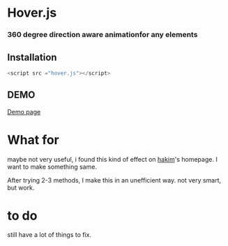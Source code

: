 # Hover.js

### 360 degree direction aware animationfor any elements

## Installation

```javascript
<script src ="hover.js"></script>
```

## DEMO

[Demo page](https://html50.github.io/hover.js)

# What for

maybe not very useful, i found this kind of effect on [hakim](http://hakim.se/)'s homepage. I want to make something same.

After trying 2-3 methods, I make this in an unefficient way. not very smart, but work.

# to do

still have a lot of things to fix. 